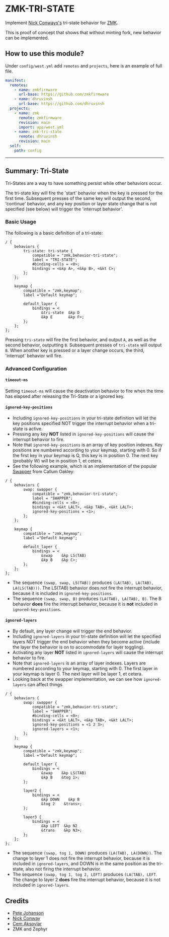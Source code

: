 # ZMK-TRI-STATE

Implement [Nick Conways's](https://github.com/nickconway) tri-state behavior for [ZMK](https://github.com/zmkfirmware/zmk).

This is proof of concept that shows that without minting fork, new behavior can
be implemented.

## How to use this module?

Under `config/west.yml` add `remotes` and `projects`, here is an example of
full file.

```yaml
manifest:
  remotes:
    - name: zmkfirmware
      url-base: https://github.com/zmkfirmware
    - name: dhruvinsh
      url-base: https://github.com/dhruvinsh
  projects:
    - name: zmk
      remote: zmkfirmware
      revision: main
      import: app/west.yml
    - name: zmk-tri-state
      remote: dhruvinsh
      revision: main
  self:
    path: config
```

---

## Summary: Tri-State

Tri-States are a way to have something persist while other behaviors occur.

The tri-state key will fire the 'start' behavior when the key is pressed for
the first time. Subsequent presses of the same key will output the second,
'continue' behavior, and any key position or layer state change that is not
specified (see below) will trigger the 'interrupt behavior'.

### Basic Usage

The following is a basic definition of a tri-state:

```devicetree
/ {
    behaviors {
        tri-state: tri-state {
            compatible = "zmk,behavior-tri-state";
            label = "TRI-STATE";
            #binding-cells = <0>;
            bindings = <&kp A>, <&kp B>, <&kt C>;
        };
    };

    keymap {
        compatible = "zmk,keymap";
        label ="Default keymap";

        default_layer {
            bindings = <
                &tri-state  &kp D
                &kp E       &kp F>;
        };
    };
};
```

Pressing `tri-state` will fire the first behavior, and output `A`, as well as
the second behavior, outputting `B`. Subsequent presses of `tri-state` will
output `B`. When another key is pressed or a layer change occurs, the third,
'interrupt' behavior will fire.

### Advanced Configuration

#### `timeout-ms`

Setting `timeout-ms` will cause the deactivation behavior to fire when the time
has elapsed after releasing the Tri-State or a ignored key.

#### `ignored-key-positions`

- Including `ignored-key-positions` in your tri-state definition will let the
  key positions specified NOT trigger the interrupt behavior when a tri-state
  is active.
- Pressing any key **NOT** listed in `ignored-key-positions` will cause the
  interrupt behavior to fire.
- Note that `ignored-key-positions` is an array of key position indexes. Key
  positions are numbered according to your keymap, starting with 0. So if the
  first key in your keymap is Q, this key is in position 0. The next key
  (probably W) will be in position 1, et cetera.
- See the following example, which is an implementation of the popular [Swapper](https://github.com/callum-oakley/qmk_firmware/tree/master/users/callum)
  from Callum Oakley:

```devicetree
/ {
    behaviors {
        swap: swapper {
            compatible = "zmk,behavior-tri-state";
            label = "SWAPPER";
            #binding-cells = <0>;
            bindings = <&kt LALT>, <&kp TAB>, <&kt LALT>;
            ignored-key-positions = <1>;
        };
    };

    keymap {
        compatible = "zmk,keymap";
        label ="Default keymap";

        default_layer {
            bindings = <
                &swap    &kp LS(TAB)
                &kp B    &kp C>;
        };
    };
};
```

- The sequence `(swap, swap, LS(TAB))` produces `(LA(TAB), LA(TAB), LA(LS(TAB)))`.
  The LS(TAB) behavior does not fire the interrupt behavior, because it is
  included in `ignored-key-positions`.
- The sequence `(swap, swap, B)` produces `(LA(TAB), LA(TAB), B)`. The B
  behavior **does** fire the interrupt behavior, because it is **not** included
  in `ignored-key-positions`.

#### `ignored-layers`

- By default, any layer change will trigger the end behavior.
- Including `ignored-layers` in your tri-state definition will let the specified
  layers NOT trigger the end behavior when they become active (include the
  layer the behavior is on to accommodate for layer toggling).
- Activating any layer **NOT** listed in `ignored-layers` will cause the
  interrupt behavior to fire.
- Note that `ignored-layers` is an array of layer indexes. Layers are numbered
  according to your keymap, starting with 0. The first layer in your keymap is
  layer 0. The next layer will be layer 1, et cetera.
- Looking back at the swapper implementation, we can see how `ignored-layers`
  can affect things

```devicetree
/ {
    behaviors {
        swap: swapper {
            compatible = "zmk,behavior-tri-state";
            label = "SWAPPER";
            #binding-cells = <0>;
            bindings = <&kt LALT>, <&kp TAB>, <&kt LALT>;
            ignored-key-positions = <1 2 3>;
            ignored-layers = <1>;
        };
    };

    keymap {
        compatible = "zmk,keymap";
        label ="Default keymap";

        default_layer {
            bindings = <
                &swap    &kp LS(TAB)
                &kp B    &tog 1>;
        };

        layer2 {
            bindings = <
                &kp DOWN    &kp B
                &tog 2    &trans>;
        };

        layer3 {
            bindings = <
                &kp LEFT  &kp N2
                &trans    &kp N3>;
        };
    };
};
```

- The sequence `(swap, tog 1, DOWN)` produces `(LA(TAB), LA(DOWN))`. The change
  to layer 1 does not fire the interrupt behavior, because it is included in
  `ignored-layers`, and DOWN is in the same position as the tri-state, also not
  firing the interrupt behavior.
- The sequence `(swap, tog 1, tog 2, LEFT)` produces `(LA(TAB), LEFT`. The
  change to layer 2 **does** fire the interrupt behavior, because it is not
  included in `ignored-layers`.

## Credits

- [Pete Johanson](https://github.com/petejohanson)
- [Nick Conway](https://github.com/nickconway)
- [Cem Aksoylar](https://github.com/caksoylar)
- ZMK and Zephyr
